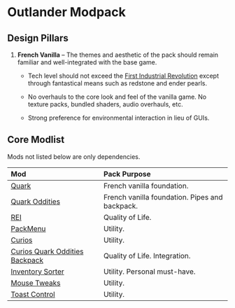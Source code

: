 # Outlander Modpack

## Design Pillars

1. **French Vanilla** – The themes and aesthetic of the pack should remain
   familiar and well-integrated with the base game.

   - Tech level should not exceed the
     [First Industrial Revolution](https://en.wikipedia.org/wiki/Industrial_Revolution)
     except through fantastical means such as redstone and ender pearls.

   - No overhauls to the core look and feel of the vanilla game. No texture
     packs, bundled shaders, audio overhauls, etc.

   - Strong preference for environmental interaction in lieu of GUIs.

## Core Modlist

Mods not listed below are only dependencies.

<!-- deno-fmt-ignore -->

| Mod | Pack Purpose |
| :-- | :----------- |
| [Quark](https://curseforge.com/minecraft/mc-mods/quark) | French vanilla foundation. |
| [Quark Oddities](https://www.curseforge.com/minecraft/mc-mods/quark-oddities) | French vanilla foundation. Pipes and backpack. |
| [REI](https://curseforge.com/minecraft/mc-mods/roughly-enough-items) | Quality of Life. |
| [PackMenu](https://curseforge.com/minecraft/mc-mods/packmenu) | Utility. |
| [Curios](https://curseforge.com/minecraft/mc-mods/curios) | Utility. |
| [Curios Quark Oddities Backpack](https://curseforge.com/minecraft/mc-mods/curios-quark-oddities-backpack) | Quality of Life. Integration. |
| [Inventory Sorter](https://curseforge.com/minecraft/mc-mods/inventory-sorter) | Utility. Personal must-have. |
| [Mouse Tweaks](https://curseforge.com/minecraft/mc-mods/mouse-tweaks) | Utility. |
| [Toast Control](https://curseforge.com/minecraft/mc-mods/toast-control) | Utility. |
